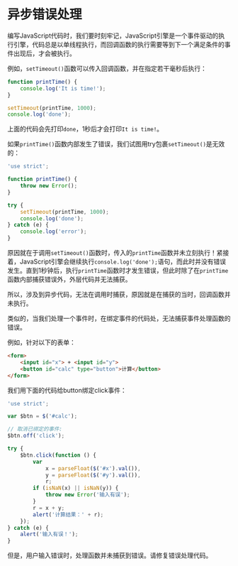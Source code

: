# 异步错误处理

编写JavaScript代码时，我们要时刻牢记，JavaScript引擎是一个事件驱动的执行引擎，代码总是以单线程执行，而回调函数的执行需要等到下一个满足条件的事件出现后，才会被执行。

例如，`setTimeout()`函数可以传入回调函数，并在指定若干毫秒后执行：

```js
function printTime() {
    console.log('It is time!');
}

setTimeout(printTime, 1000);
console.log('done');
```

上面的代码会先打印`done`，1秒后才会打印`It is time!`。

如果`printTime()`函数内部发生了错误，我们试图用try包裹`setTimeout()`是无效的：

```js
'use strict';

function printTime() {
    throw new Error();
}

try {
    setTimeout(printTime, 1000);
    console.log('done');
} catch (e) {
    console.log('error');
}
```

原因就在于调用`setTimeout()`函数时，传入的`printTime`函数并未立刻执行！紧接着，JavaScript引擎会继续执行`console.log('done');`语句，而此时并没有错误发生。直到1秒钟后，执行`printTime`函数时才发生错误，但此时除了在`printTime`函数内部捕获错误外，外层代码并无法捕获。

所以，涉及到异步代码，无法在调用时捕获，原因就是在捕获的当时，回调函数并未执行。

类似的，当我们处理一个事件时，在绑定事件的代码处，无法捕获事件处理函数的错误。

例如，针对以下的表单：

```html
<form>
    <input id="x"> + <input id="y">
    <button id="calc" type="button">计算</button>
</form>
```

我们用下面的代码给button绑定click事件：

```js
'use strict';

var $btn = $('#calc');

// 取消已绑定的事件:
$btn.off('click');

try {
    $btn.click(function () {
        var
            x = parseFloat($('#x').val()),
            y = parseFloat($('#y').val()),
            r;
        if (isNaN(x) || isNaN(y)) {
            throw new Error('输入有误');
        }
        r = x + y;
        alert('计算结果：' + r);
    });
} catch (e) {
    alert('输入有误！');
}
```

但是，用户输入错误时，处理函数并未捕获到错误。请修复错误处理代码。